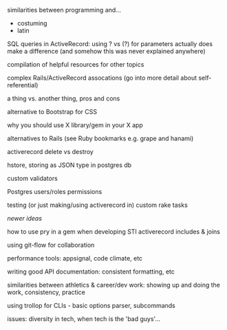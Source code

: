 similarities between programming and...
- costuming
- latin

SQL queries in ActiveRecord: using ? vs (?) for parameters actually does make a difference (and somehow this was never explained anywhere)

compilation of helpful resources for other topics

complex Rails/ActiveRecord assocations (go into more detail about self-referential)

a thing vs. another thing, pros and cons

alternative to Bootstrap for CSS

why you should use X library/gem in your X app

alternatives to Rails (see Ruby bookmarks e.g. grape and hanami)

activerecord delete vs destroy

hstore, storing as JSON type in postgres db

custom validators

Postgres users/roles permissions

testing (or just making/using activerecord in) custom rake tasks



_newer ideas_


how to use pry in a gem when developing
STI
activerecord includes & joins

using git-flow for collaboration

performance tools: appsignal, code climate, etc

writing good API documentation: consistent formatting, etc

similarities between athletics & career/dev work: showing up and doing the work, consistency, practice

using trollop for CLIs - basic options parser, subcommands

issues: diversity in tech, when tech is the 'bad guys'...